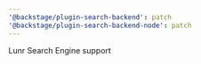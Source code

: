 ```yaml
---
'@backstage/plugin-search-backend': patch
'@backstage/plugin-search-backend-node': patch
---
```


Lunr Search Engine support
